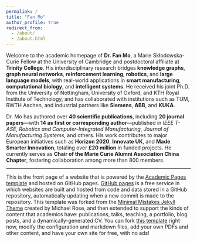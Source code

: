 ```yaml
---
permalink: /
title: "Fan Mo"
author_profile: true
redirect_from: 
  - /about/
  - /about.html
---
```


Welcome to the academic homepage of **Dr. Fan Mo**, a Marie Skłodowska-Curie Fellow at the University of Cambridge and postdoctoral affiliate at **Trinity College**. His interdisciplinary research bridges **knowledge graphs**, **graph neural networks**, **reinforcement learning**, **robotics**, and **large language models**, with real-world applications in **smart manufacturing**, **computational biology**, and **intelligent systems**. He received his joint Ph.D. from the University of Nottingham, University of Oxford, and KTH Royal Institute of Technology, and has collaborated with institutions such as TUM, RWTH Aachen, and industrial partners like **Siemens**, **ABB**, and **KUKA**.

Dr. Mo has authored over **40 scientific publications**, including **20 journal papers**—with **14 as first or corresponding author**—published in *IEEE T-ASE*, *Robotics and Computer-Integrated Manufacturing*, *Journal of Manufacturing Systems*, and others. His work contributes to major European initiatives such as **Horizon 2020**, **Innovate UK**, and **Made Smarter Innovation**, totaling over **£20 million** in funded projects. He currently serves as **Chair of the Marie Curie Alumni Association China Chapter**, fostering collaboration among more than 800 members.

---

This is the front page of a website that is powered by the [Academic Pages template](https://github.com/academicpages/academicpages.github.io) and hosted on GitHub pages. [GitHub pages](https://pages.github.com) is a free service in which websites are built and hosted from code and data stored in a GitHub repository, automatically updating when a new commit is made to the repository. This template was forked from the [Minimal Mistakes Jekyll Theme](https://mmistakes.github.io/minimal-mistakes/) created by Michael Rose, and then extended to support the kinds of content that academics have: publications, talks, teaching, a portfolio, blog posts, and a dynamically-generated CV. You can fork [this template](https://github.com/academicpages/academicpages.github.io) right now, modify the configuration and markdown files, add your own PDFs and other content, and have your own site for free, with no ads!
